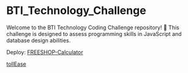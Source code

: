 # BTI_Technology_Challenge
Welcome to the BTI Technology Coding Challenge repository! 🚀 This challenge is designed to assess  programming skills in JavaScript and database design abilities.


Deploy:
[FREESHOP-Calculator](https://bti-technology-challenge.vercel.app/)

[tollEase](https://bti-technology-challenge-xabf.vercel.app/)